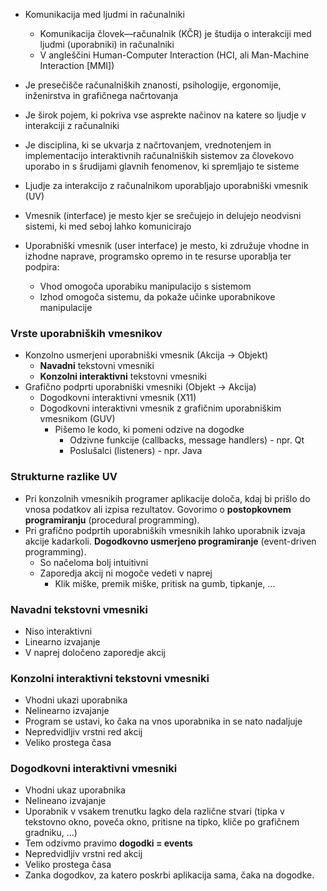 - Komunikacija med ljudmi in računalniki
	- Komunikacija človek—računalnik (KČR) je študija o interakciji med ljudmi (uporabniki) in računalniki
	- V angleščini Human-Computer Interaction (HCI, ali Man-Machine Interaction \[MMI])
- Je presečišče računalniških znanosti, psihologije, ergonomije, inženirstva in grafičnega načrtovanja
- Je širok pojem, ki pokriva vse asprekte načinov na katere so ljudje v interakciji z računalniki
- Je disciplina, ki se ukvarja z načrtovanjem, vrednotenjem in implementacijo interaktivnih računalniških sistemov za človekovo uporabo in s šrudijami glavnih fenomenov, ki spremljajo te sisteme

- Ljudje za interakcijo z računalnikom uporabljajo uporabniški vmesnik (UV)
- Vmesnik (interface) je mesto kjer se srečujejo in delujejo neodvisni sistemi, ki med seboj lahko komunicirajo
- Uporabniški vmesnik (user interface) je mesto, ki združuje vhodne in izhodne naprave, programsko opremo in te resurse uporablja ter podpira:
	- Vhod omogoča uporabiku manipulacijo s sistemom
	- Izhod omogoča sistemu, da pokaže učinke uporabnikove manipulacije

### Vrste uporabniških vmesnikov
- Konzolno usmerjeni uporabniški vmesnik (Akcija -> Objekt)
	- **Navadni** tekstovni vmesniki
	- **Konzolni interaktivni** tekstovni vmesniki
- Grafično podprti uporabniški vmesniki (Objekt -> Akcija)
	- Dogodkovni interaktivni vmesnik (X11)
	- Dogodkovni interaktivni vmesnik z grafičnim uporabniškim vmesnikom (GUV)
		- Pišemo le kodo, ki pomeni odzive na dogodke
			- Odzivne funkcije (callbacks, message handlers) - npr. Qt
			- Poslušalci (listeners) - npr. Java

### Strukturne razlike UV
- Pri konzolnih vmesnikih programer aplikacije določa, kdaj bi prišlo do vnosa podatkov ali izpisa rezultatov. Govorimo o **postopkovnem programiranju** (procedural programming).
- Pri grafično podprtih uporabniških vmesnikih lahko uporabnik izvaja akcije kadarkoli. **Dogodkovno usmerjeno programiranje** (event-driven programming).
	- So načeloma bolj intuitivni
	- Zaporedja akcij ni mogoče vedeti v naprej
		- Klik miške, premik miške, pritisk na gumb, tipkanje, ...

### Navadni tekstovni vmesniki
- Niso interaktivni
- Linearno izvajanje
- V naprej določeno zaporedje akcij

### Konzolni interaktivni tekstovni vmesniki
- Vhodni ukazi uporabnika
- Nelinearno izvajanje
- Program se ustavi, ko čaka na vnos uporabnika in se nato nadaljuje
- Nepredvidljiv vrstni red akcij
- Veliko prostega časa

### Dogodkovni interaktivni vmesniki
- Vhodni ukaz uporabnika
- Nelineano izvajanje
- Uporabnik v vsakem trenutku lagko dela različne stvari (tipka v tekstovno okno, poveča okno, pritisne na tipko, kliče po grafičnem gradniku, ...)
- Tem odzivmo pravimo **dogodki = events**
- Nepredvidljiv vrstni red akcij
- Veliko prostega časa
- Zanka dogodkov, za katero poskrbi aplikacija sama, čaka na dogodke.
